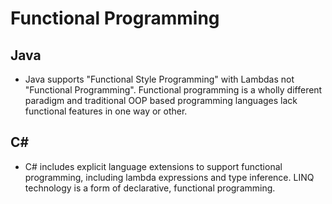 # Functional Programming

## Java
* Java supports "Functional Style Programming" with Lambdas not "Functional Programming". Functional programming is a wholly different paradigm and traditional OOP based programming languages lack functional features in one way or other.


## C# 
* C# includes explicit language extensions to support functional programming, including lambda expressions and type inference. LINQ technology is a form of declarative, functional programming.

